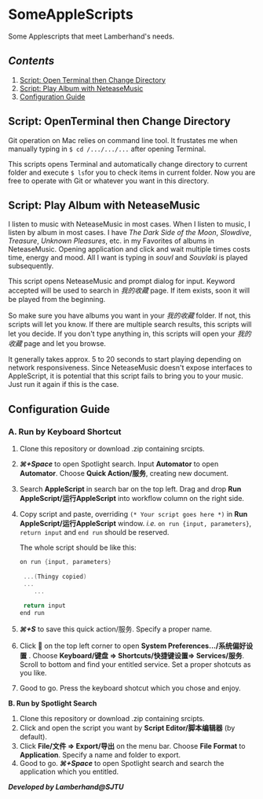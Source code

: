 # SomeAppleScripts
Some Applescripts that meet Lamberhand's needs.



## *Contents*

1. [Script: Open Terminal then Change Directory](#dir)
2. [Script: Play Album with NeteaseMusic](#album)
3. [Configuration Guide](#config)







## <span id="dir">Script: OpenTerminal then Change Directory</span>

Git operation on Mac relies on command line tool. It frustates me when manually typing in `$ cd /.../.../...` after opening Terminal.

This scripts opens Terminal and automatically change directory to current folder and execute `$ ls`for you to check items in current folder. Now you are free to operate with Git or whatever you want in this directory.





## <span id="album">Script: Play Album with NeteaseMusic</span>

I listen to music with NeteaseMusic in most cases. When I listen to music, I listen by album in most cases. I have *The Dark Side of the Moon*, *Slowdive*, *Treasure*, *Unknown Pleasures*, etc. in my Favorites of albums in NeteaseMusic. Opening application and click and wait multiple times costs time, energy and mood. All I want is typing in *souvl* and *Souvlaki* is played subsequently.

This script opens NeteaseMusic and prompt dialog for input. Keyword accepted will be used to search in *我的收藏* page. If item exists, soon it will be played from the beginning. 

So make sure you have albums you want in your *我的收藏* folder. If not, this scripts will let you know. If there are multiple search results, this scripts will let you decide. If you don't type anything in, this scripts will open your *我的收藏* page and let you browse.

It generally takes approx. 5 to 20 seconds to start playing depending on network responsiveness. Since NeteaseMusic doesn't expose interfaces to AppleScript, it is potential that this script fails to bring you to your music. Just run it again if this is the case.





## <span id="config">Configuration Guide</span>

### **A. Run by Keyboard Shortcut**

1. Clone this repository or download .zip containing srcipts. 

2. ***⌘+Space*** to open Spotlight search. Input **Automator** to open **Automator**. Choose **Quick Action/服务**, creating new document.

3. Search **AppleScript** in search bar on the top left. Drag and drop **Run AppleScript/运行AppleScript** into workflow column on the right side.

4. Copy script and paste, overriding `(* Your script goes here *)` in **Run AppleScript/运行AppleScript** window. *i.e.* `on run {input, parameters}`, `return input` and `end run` should be reserved. 

   The whole script should be like this:

   ~~~objective-c
   on run {input, parameters}
   	
   	...(Thingy copied)
   	...
       ...
   	
   	return input
   end run
   ~~~

5. ***⌘+S*** to save this quick action/服务. Specify a proper name.

6. Click **** on the top left corner to open **System Preferences.../系统偏好设置** . Choose **Keyboard/键盘 &rArr; Shortcuts/快捷键设置&rArr; Services/服务**. Scroll to bottom and find your entitled service. Set a proper shotcuts as you like.

7. Good to go. Press the keyboard shotcut which you chose and enjoy.



**B. Run by Spotlight Search**

1. Clone this repository or download .zip containing srcipts.
2. Click and open the script you want by **Script Editor/脚本编辑器** (by default). 
3. Click **File/文件 &rArr; Export/导出** on the menu bar. Choose **File Format** to **Application**. Specify a name and folder to export.
4. Good to go. ***⌘+Space*** to open Spotlight search and search the application which you entitled.



 

***Developed by Lamberhand@SJTU***
